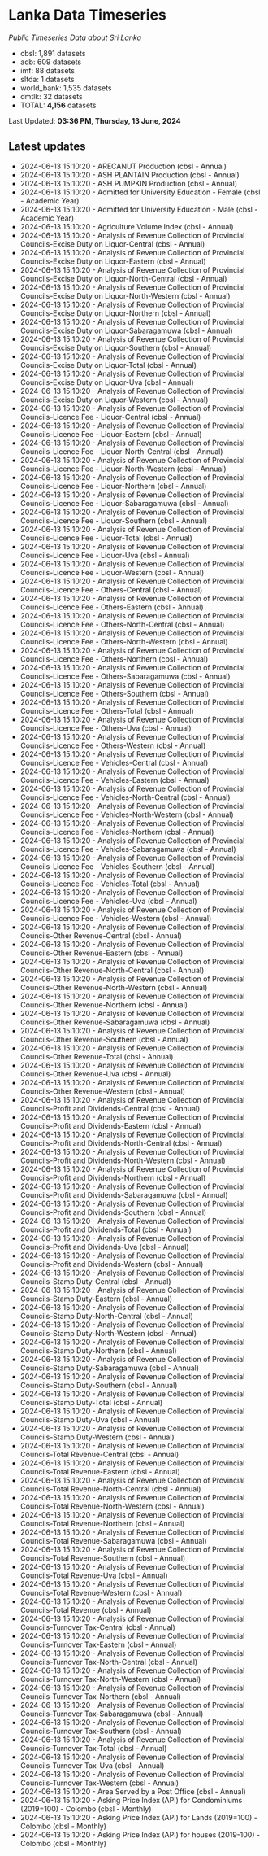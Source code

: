 # Lanka Data Timeseries
*Public Timeseries Data about Sri Lanka*

* cbsl: 1,891 datasets
* adb: 609 datasets
* imf: 88 datasets
* sltda: 1 datasets
* world_bank: 1,535 datasets
* dmtlk: 32 datasets
* TOTAL: **4,156** datasets

Last Updated: **03:36 PM, Thursday, 13 June, 2024**

## Latest updates

* 2024-06-13 15:10:20 - ARECANUT Production (cbsl - Annual)
* 2024-06-13 15:10:20 - ASH PLANTAIN Production (cbsl - Annual)
* 2024-06-13 15:10:20 - ASH PUMPKIN Production (cbsl - Annual)
* 2024-06-13 15:10:20 - Admitted for University Education - Female (cbsl - Academic Year)
* 2024-06-13 15:10:20 - Admitted for University Education - Male (cbsl - Academic Year)
* 2024-06-13 15:10:20 - Agriculture Volume Index (cbsl - Annual)
* 2024-06-13 15:10:20 - Analysis of Revenue Collection of Provincial Councils-Excise Duty on Liquor-Central (cbsl - Annual)
* 2024-06-13 15:10:20 - Analysis of Revenue Collection of Provincial Councils-Excise Duty on Liquor-Eastern (cbsl - Annual)
* 2024-06-13 15:10:20 - Analysis of Revenue Collection of Provincial Councils-Excise Duty on Liquor-North-Central (cbsl - Annual)
* 2024-06-13 15:10:20 - Analysis of Revenue Collection of Provincial Councils-Excise Duty on Liquor-North-Western (cbsl - Annual)
* 2024-06-13 15:10:20 - Analysis of Revenue Collection of Provincial Councils-Excise Duty on Liquor-Northern (cbsl - Annual)
* 2024-06-13 15:10:20 - Analysis of Revenue Collection of Provincial Councils-Excise Duty on Liquor-Sabaragamuwa (cbsl - Annual)
* 2024-06-13 15:10:20 - Analysis of Revenue Collection of Provincial Councils-Excise Duty on Liquor-Southern (cbsl - Annual)
* 2024-06-13 15:10:20 - Analysis of Revenue Collection of Provincial Councils-Excise Duty on Liquor-Total (cbsl - Annual)
* 2024-06-13 15:10:20 - Analysis of Revenue Collection of Provincial Councils-Excise Duty on Liquor-Uva (cbsl - Annual)
* 2024-06-13 15:10:20 - Analysis of Revenue Collection of Provincial Councils-Excise Duty on Liquor-Western (cbsl - Annual)
* 2024-06-13 15:10:20 - Analysis of Revenue Collection of Provincial Councils-Licence Fee - Liquor-Central (cbsl - Annual)
* 2024-06-13 15:10:20 - Analysis of Revenue Collection of Provincial Councils-Licence Fee - Liquor-Eastern (cbsl - Annual)
* 2024-06-13 15:10:20 - Analysis of Revenue Collection of Provincial Councils-Licence Fee - Liquor-North-Central (cbsl - Annual)
* 2024-06-13 15:10:20 - Analysis of Revenue Collection of Provincial Councils-Licence Fee - Liquor-North-Western (cbsl - Annual)
* 2024-06-13 15:10:20 - Analysis of Revenue Collection of Provincial Councils-Licence Fee - Liquor-Northern (cbsl - Annual)
* 2024-06-13 15:10:20 - Analysis of Revenue Collection of Provincial Councils-Licence Fee - Liquor-Sabaragamuwa (cbsl - Annual)
* 2024-06-13 15:10:20 - Analysis of Revenue Collection of Provincial Councils-Licence Fee - Liquor-Southern (cbsl - Annual)
* 2024-06-13 15:10:20 - Analysis of Revenue Collection of Provincial Councils-Licence Fee - Liquor-Total (cbsl - Annual)
* 2024-06-13 15:10:20 - Analysis of Revenue Collection of Provincial Councils-Licence Fee - Liquor-Uva (cbsl - Annual)
* 2024-06-13 15:10:20 - Analysis of Revenue Collection of Provincial Councils-Licence Fee - Liquor-Western (cbsl - Annual)
* 2024-06-13 15:10:20 - Analysis of Revenue Collection of Provincial Councils-Licence Fee - Others-Central (cbsl - Annual)
* 2024-06-13 15:10:20 - Analysis of Revenue Collection of Provincial Councils-Licence Fee - Others-Eastern (cbsl - Annual)
* 2024-06-13 15:10:20 - Analysis of Revenue Collection of Provincial Councils-Licence Fee - Others-North-Central (cbsl - Annual)
* 2024-06-13 15:10:20 - Analysis of Revenue Collection of Provincial Councils-Licence Fee - Others-North-Western (cbsl - Annual)
* 2024-06-13 15:10:20 - Analysis of Revenue Collection of Provincial Councils-Licence Fee - Others-Northern (cbsl - Annual)
* 2024-06-13 15:10:20 - Analysis of Revenue Collection of Provincial Councils-Licence Fee - Others-Sabaragamuwa (cbsl - Annual)
* 2024-06-13 15:10:20 - Analysis of Revenue Collection of Provincial Councils-Licence Fee - Others-Southern (cbsl - Annual)
* 2024-06-13 15:10:20 - Analysis of Revenue Collection of Provincial Councils-Licence Fee - Others-Total (cbsl - Annual)
* 2024-06-13 15:10:20 - Analysis of Revenue Collection of Provincial Councils-Licence Fee - Others-Uva (cbsl - Annual)
* 2024-06-13 15:10:20 - Analysis of Revenue Collection of Provincial Councils-Licence Fee - Others-Western (cbsl - Annual)
* 2024-06-13 15:10:20 - Analysis of Revenue Collection of Provincial Councils-Licence Fee - Vehicles-Central (cbsl - Annual)
* 2024-06-13 15:10:20 - Analysis of Revenue Collection of Provincial Councils-Licence Fee - Vehicles-Eastern (cbsl - Annual)
* 2024-06-13 15:10:20 - Analysis of Revenue Collection of Provincial Councils-Licence Fee - Vehicles-North-Central (cbsl - Annual)
* 2024-06-13 15:10:20 - Analysis of Revenue Collection of Provincial Councils-Licence Fee - Vehicles-North-Western (cbsl - Annual)
* 2024-06-13 15:10:20 - Analysis of Revenue Collection of Provincial Councils-Licence Fee - Vehicles-Northern (cbsl - Annual)
* 2024-06-13 15:10:20 - Analysis of Revenue Collection of Provincial Councils-Licence Fee - Vehicles-Sabaragamuwa (cbsl - Annual)
* 2024-06-13 15:10:20 - Analysis of Revenue Collection of Provincial Councils-Licence Fee - Vehicles-Southern (cbsl - Annual)
* 2024-06-13 15:10:20 - Analysis of Revenue Collection of Provincial Councils-Licence Fee - Vehicles-Total (cbsl - Annual)
* 2024-06-13 15:10:20 - Analysis of Revenue Collection of Provincial Councils-Licence Fee - Vehicles-Uva (cbsl - Annual)
* 2024-06-13 15:10:20 - Analysis of Revenue Collection of Provincial Councils-Licence Fee - Vehicles-Western (cbsl - Annual)
* 2024-06-13 15:10:20 - Analysis of Revenue Collection of Provincial Councils-Other Revenue-Central (cbsl - Annual)
* 2024-06-13 15:10:20 - Analysis of Revenue Collection of Provincial Councils-Other Revenue-Eastern (cbsl - Annual)
* 2024-06-13 15:10:20 - Analysis of Revenue Collection of Provincial Councils-Other Revenue-North-Central (cbsl - Annual)
* 2024-06-13 15:10:20 - Analysis of Revenue Collection of Provincial Councils-Other Revenue-North-Western (cbsl - Annual)
* 2024-06-13 15:10:20 - Analysis of Revenue Collection of Provincial Councils-Other Revenue-Northern (cbsl - Annual)
* 2024-06-13 15:10:20 - Analysis of Revenue Collection of Provincial Councils-Other Revenue-Sabaragamuwa (cbsl - Annual)
* 2024-06-13 15:10:20 - Analysis of Revenue Collection of Provincial Councils-Other Revenue-Southern (cbsl - Annual)
* 2024-06-13 15:10:20 - Analysis of Revenue Collection of Provincial Councils-Other Revenue-Total (cbsl - Annual)
* 2024-06-13 15:10:20 - Analysis of Revenue Collection of Provincial Councils-Other Revenue-Uva (cbsl - Annual)
* 2024-06-13 15:10:20 - Analysis of Revenue Collection of Provincial Councils-Other Revenue-Western (cbsl - Annual)
* 2024-06-13 15:10:20 - Analysis of Revenue Collection of Provincial Councils-Profit and Dividends-Central (cbsl - Annual)
* 2024-06-13 15:10:20 - Analysis of Revenue Collection of Provincial Councils-Profit and Dividends-Eastern (cbsl - Annual)
* 2024-06-13 15:10:20 - Analysis of Revenue Collection of Provincial Councils-Profit and Dividends-North-Central (cbsl - Annual)
* 2024-06-13 15:10:20 - Analysis of Revenue Collection of Provincial Councils-Profit and Dividends-North-Western (cbsl - Annual)
* 2024-06-13 15:10:20 - Analysis of Revenue Collection of Provincial Councils-Profit and Dividends-Northern (cbsl - Annual)
* 2024-06-13 15:10:20 - Analysis of Revenue Collection of Provincial Councils-Profit and Dividends-Sabaragamuwa (cbsl - Annual)
* 2024-06-13 15:10:20 - Analysis of Revenue Collection of Provincial Councils-Profit and Dividends-Southern (cbsl - Annual)
* 2024-06-13 15:10:20 - Analysis of Revenue Collection of Provincial Councils-Profit and Dividends-Total (cbsl - Annual)
* 2024-06-13 15:10:20 - Analysis of Revenue Collection of Provincial Councils-Profit and Dividends-Uva (cbsl - Annual)
* 2024-06-13 15:10:20 - Analysis of Revenue Collection of Provincial Councils-Profit and Dividends-Western (cbsl - Annual)
* 2024-06-13 15:10:20 - Analysis of Revenue Collection of Provincial Councils-Stamp Duty-Central (cbsl - Annual)
* 2024-06-13 15:10:20 - Analysis of Revenue Collection of Provincial Councils-Stamp Duty-Eastern (cbsl - Annual)
* 2024-06-13 15:10:20 - Analysis of Revenue Collection of Provincial Councils-Stamp Duty-North-Central (cbsl - Annual)
* 2024-06-13 15:10:20 - Analysis of Revenue Collection of Provincial Councils-Stamp Duty-North-Western (cbsl - Annual)
* 2024-06-13 15:10:20 - Analysis of Revenue Collection of Provincial Councils-Stamp Duty-Northern (cbsl - Annual)
* 2024-06-13 15:10:20 - Analysis of Revenue Collection of Provincial Councils-Stamp Duty-Sabaragamuwa (cbsl - Annual)
* 2024-06-13 15:10:20 - Analysis of Revenue Collection of Provincial Councils-Stamp Duty-Southern (cbsl - Annual)
* 2024-06-13 15:10:20 - Analysis of Revenue Collection of Provincial Councils-Stamp Duty-Total (cbsl - Annual)
* 2024-06-13 15:10:20 - Analysis of Revenue Collection of Provincial Councils-Stamp Duty-Uva (cbsl - Annual)
* 2024-06-13 15:10:20 - Analysis of Revenue Collection of Provincial Councils-Stamp Duty-Western (cbsl - Annual)
* 2024-06-13 15:10:20 - Analysis of Revenue Collection of Provincial Councils-Total Revenue-Central (cbsl - Annual)
* 2024-06-13 15:10:20 - Analysis of Revenue Collection of Provincial Councils-Total Revenue-Eastern (cbsl - Annual)
* 2024-06-13 15:10:20 - Analysis of Revenue Collection of Provincial Councils-Total Revenue-North-Central (cbsl - Annual)
* 2024-06-13 15:10:20 - Analysis of Revenue Collection of Provincial Councils-Total Revenue-North-Western (cbsl - Annual)
* 2024-06-13 15:10:20 - Analysis of Revenue Collection of Provincial Councils-Total Revenue-Northern (cbsl - Annual)
* 2024-06-13 15:10:20 - Analysis of Revenue Collection of Provincial Councils-Total Revenue-Sabaragamuwa (cbsl - Annual)
* 2024-06-13 15:10:20 - Analysis of Revenue Collection of Provincial Councils-Total Revenue-Southern (cbsl - Annual)
* 2024-06-13 15:10:20 - Analysis of Revenue Collection of Provincial Councils-Total Revenue-Uva (cbsl - Annual)
* 2024-06-13 15:10:20 - Analysis of Revenue Collection of Provincial Councils-Total Revenue-Western (cbsl - Annual)
* 2024-06-13 15:10:20 - Analysis of Revenue Collection of Provincial Councils-Total Revenue (cbsl - Annual)
* 2024-06-13 15:10:20 - Analysis of Revenue Collection of Provincial Councils-Turnover Tax-Central (cbsl - Annual)
* 2024-06-13 15:10:20 - Analysis of Revenue Collection of Provincial Councils-Turnover Tax-Eastern (cbsl - Annual)
* 2024-06-13 15:10:20 - Analysis of Revenue Collection of Provincial Councils-Turnover Tax-North-Central (cbsl - Annual)
* 2024-06-13 15:10:20 - Analysis of Revenue Collection of Provincial Councils-Turnover Tax-North-Western (cbsl - Annual)
* 2024-06-13 15:10:20 - Analysis of Revenue Collection of Provincial Councils-Turnover Tax-Northern (cbsl - Annual)
* 2024-06-13 15:10:20 - Analysis of Revenue Collection of Provincial Councils-Turnover Tax-Sabaragamuwa (cbsl - Annual)
* 2024-06-13 15:10:20 - Analysis of Revenue Collection of Provincial Councils-Turnover Tax-Southern (cbsl - Annual)
* 2024-06-13 15:10:20 - Analysis of Revenue Collection of Provincial Councils-Turnover Tax-Total (cbsl - Annual)
* 2024-06-13 15:10:20 - Analysis of Revenue Collection of Provincial Councils-Turnover Tax-Uva (cbsl - Annual)
* 2024-06-13 15:10:20 - Analysis of Revenue Collection of Provincial Councils-Turnover Tax-Western (cbsl - Annual)
* 2024-06-13 15:10:20 - Area Served by a Post Office (cbsl - Annual)
* 2024-06-13 15:10:20 - Asking Price Index (API) for Condominiums (2019=100) - Colombo (cbsl - Monthly)
* 2024-06-13 15:10:20 - Asking Price Index (API) for Lands (2019=100) - Colombo (cbsl - Monthly)
* 2024-06-13 15:10:20 - Asking Price Index (API) for houses (2019-100) - Colombo (cbsl - Monthly)
